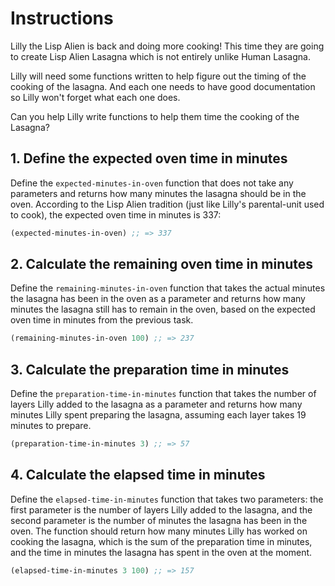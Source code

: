 # Instructions

Lilly the Lisp Alien is back and doing more cooking! This time they
are going to create Lisp Alien Lasagna which is not entirely unlike
Human Lasagna.

Lilly will need some functions written to help figure out the timing
of the cooking of the lasagna. And each one needs to have good
documentation so Lilly won't forget what each one does.

Can you help Lilly write functions to help them time the cooking of
the Lasagna?

## 1. Define the expected oven time in minutes

Define the `expected-minutes-in-oven` function that does not take any
parameters and returns how many minutes the lasagna should be in the
oven. According to the Lisp Alien tradition (just like Lilly's
parental-unit used to cook), the expected oven time in minutes is 337:

```lisp
(expected-minutes-in-oven) ;; => 337
```

## 2. Calculate the remaining oven time in minutes

Define the `remaining-minutes-in-oven` function that takes the actual
minutes the lasagna has been in the oven as a parameter and returns
how many minutes the lasagna still has to remain in the oven, based on
the expected oven time in minutes from the previous task.

```lisp
(remaining-minutes-in-oven 100) ;; => 237
```

## 3. Calculate the preparation time in minutes

Define the `preparation-time-in-minutes` function that takes the
number of layers Lilly added to the lasagna as a parameter and returns
how many minutes Lilly spent preparing the lasagna, assuming each
layer takes 19 minutes to prepare.

```lisp
(preparation-time-in-minutes 3) ;; => 57
```

## 4. Calculate the elapsed time in minutes

Define the `elapsed-time-in-minutes` function that takes two
parameters: the first parameter is the number of layers Lilly added to
the lasagna, and the second parameter is the number of minutes the
lasagna has been in the oven. The function should return how many
minutes Lilly has worked on cooking the lasagna, which is the sum of
the preparation time in minutes, and the time in minutes the lasagna
has spent in the oven at the moment.

```lisp
(elapsed-time-in-minutes 3 100) ;; => 157
```
